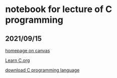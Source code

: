 # notebook for lecture of C programming

## 2021/09/15
[homepage on canvas](https://oc.sjtu.edu.cn/courses/38294)

[Learn C.org](https://www.learn-c.org/)

[download C programming language](http://library.lol/main/1D884AC577A0968F71565441A9E157C7)

